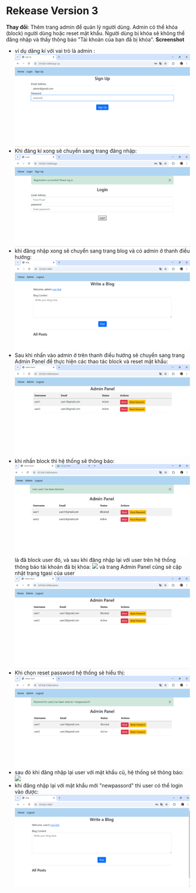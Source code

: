 # Rekease Version 3
**Thay đổi**: Thêm trang admin để quản lý người dùng. Admin có thể khóa (block) người dùng hoặc reset mật khẩu. Người dùng bị khóa sẽ không thể đăng nhập và thấy thông báo "Tài khoản của bạn đã bị khóa".
**Screenshot**
- ví dụ dăng kí với vai trò là admin : ![alt text](image-7.png)
- Khi đăng kí xong sẽ chuyển sang trang đăng nhập: ![alt text](image-8.png)
- khi đăng nhập xong sẽ chuyển sang trang blog và có admin ở thanh điều hướng: ![alt text](image-9.png)
- Sau khi nhấn vào admin ở trên thanh điều hướng sẽ chuyển sang trang Admin Panel để thực hiện các thao tác block và reset mật khẩu: ![alt text](image-10.png)
- khi nhấn block thì hệ thống sẽ thông báo: ![alt text](image-11.png) là đã block user đó, và sau khi đăng nhập lại với user trên hệ thống thông báo tài khoản đã bị khóa: ![
](image-12.png) và trang Admin Panel cũng sẽ cập nhật trạng tgasi của user 
![alt text](image-13.png)
- Khi chọn reset password hệ thống sẽ hiểu thị: ![alt text](image-14.png)
- sau đó khi đăng nhập lại user với mật khẩu cũ, hệ thống sẽ thông báo: ![
](image-16.png)
- khi đăng nhập lại với mật khẩu mới "newpassord" thì user có thể login vào được: ![alt text](image-17.png)